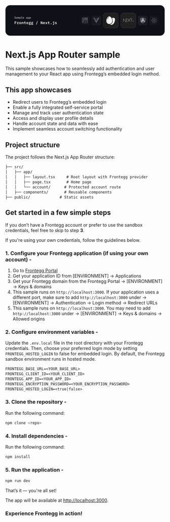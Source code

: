 ![Next.js App Router Hosted Login Banner](/public/assets/next-banner.png)

# Next.js App Router sample

This sample showcases how to seamlessly add authentication and user management to your React app using Frontegg’s embedded login method.

## This app showcases

- Redirect users to Frontegg’s embedded login
- Enable a fully integrated self-service portal
- Manage and track user authentication state
- Access and display user profile details
- Handle account state and data with ease
- Implement seamless account switching functionality

## Project structure

The project follows the Next.js App Router structure:

```
├── src/
│   ├── app/
│   │   ├── layout.tsx     # Root layout with Frontegg provider
│   │   ├── page.tsx       # Home page
│   │   └── account/      # Protected account route
│   ├── components/       # Reusable components
├── public/             # Static assets
```

## Get started in a few simple steps

If you don’t have a Frontegg account or prefer to use the sandbox credentials, feel free to skip to step **3**.

If you're using your own credentials, follow the guidelines below.

### 1. Configure your Frontegg application (if using your own account) -

1. Go to [Frontegg Portal](https://portal.frontegg.com/)
2. Get your application ID from [ENVIRONMENT] → Applications
3. Get your Frontegg domain from the Frontegg Portal → [ENVIRONMENT] → Keys & domains
4. This sample runs on `http://localhost:3000`. If your application uses a different port, make sure to add `http://localhost:3000` under → [ENVIRONMENT] → Authentication → Login method → Redirect URLs
5. This sample runs on `http://localhost:3000`. You may need to add `http://localhost:3000` under → [ENVIRONMENT] → Keys & domains → Allowed origins

### 2. Configure environment variables -

Update the `.env.local` file in the root directory with your Frontegg credentials. Then, choose your preferred login mode by setting `FRONTEGG_HOSTED_LOGIN` to false for embedded login. By default, the Frontegg sandbox environment runs in hosted mode.

```env
FRONTEGG_BASE_URL=<YOUR_BASE_URL>
FRONTEGG_CLIENT_ID=<YOUR_CLIENT_ID>
FRONTEGG_APP_ID=<YOUR_APP_ID>
FRONTEGG_ENCRYPTION_PASSWORD=<YOUR_ENCRYPTION_PASSWORD>
FRONTEGG_HOSTED_LOGIN=<true|false>
```

### 3. Clone the repository - 

Run the following command:

```bash
npm clone <repo>
```

### 4. Install dependencies -

Run the following command:

```bash
npm install
```

### 5. Run the application -

```bash
npm run dev
```

That’s it — you're all set!

The app will be available at [http://localhost:3000](http://localhost:3000).

### Experience Frontegg in action!